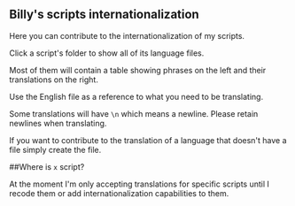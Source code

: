 ## Billy's scripts internationalization

Here you can contribute to the internationalization of my scripts.

Click a script's folder to show all of its language files.

Most of them will contain a table showing phrases on the left and their translations on the right.

Use the English file as a reference to what you need to be translating.

Some translations will have `\n` which means a newline. Please retain newlines when translating.

If you want to contribute to the translation of a language that doesn't have a file simply create the file.

##Where is `x` script?

At the moment I'm only accepting translations for specific scripts until I recode them or add internationalization capabilities to them.
